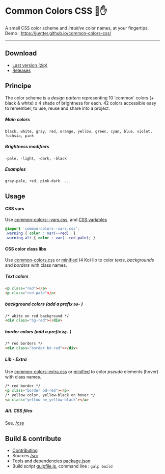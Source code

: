 # Common Colors CSS 🌈✋

A small CSS color scheme and *intuitive* color names, at your fingertips.
Demo :  <https://juytter.github.io/common-colors-css/>

---

## Download

- [Last version (zip)](dist/common-colors-css-lastest.zip)
- [Releases](https://github.com/juytter/common-colors-css/releases)

## Principe

The color scheme  is a *design pattern* representing  10 'common' colors (+ black & white) x 4 shade of brightness  for each. 42 colors accessible easy to remember, to use, reuse and share into a project.

##### Main colors

`black, white, gray, red, orange, yellow, green, cyan, blue, violet, fuchsia, pink`

##### Brightness modifiers

`-pale, -light, -dark, -black`

##### Examples

`gray-pale, red, pink-dark  ...`

## Usage

#### CSS vars

Use [common-colors--vars.css](css/common-colors--vars.css), and [CSS variables](http://devdocs.io/css/--*)

```css
@import 'common-colors--vars.css';
.warning { color : var(--red); }
.warning-alt { color : var(--red-pale); }
```

#### CSS color class libs

Use [common-colors.css](css/common-colors.css) or [minified](css/min/common-colors.min.css) (4 Ko) lib to color *texts*,  *backgrounds* and *borders* with class names.

##### Text colors

```html
<p class="red"></p>
<p class="red-pale"</p>
```

#####  background colors  (add a prefix `bd-` )

```html
/* white on red background */
<div class="bg-red"></div>
```

#####  border colors  (add a prefix `bg-` )

```html
/* red borders */
<div class="border bd-red"></div>
```

##### Lib - Extra

Use [common-colors-extra.css](css/common-colors-extra.css) or [minified](css/min/common-colors-extra.min.css) to color *pseudo* elements (hover)  with class names.

```html
/* red border */
<p class="border bd-red"></p>
/* yellow color, yellow-black on hover */
<a class="yellow hv_yellow-black"></a>
```

##### Alt.  CSS files

See. [/css](/css)


## Build & contribute   

- [Contributing](CONTRIBUTING.md)
- Sources [/src](/src)
- Tools and dependencies [package.json](package.json)
- Build script  [gulpfile.js](gulpfile.js),  command line :  `gulp build`
